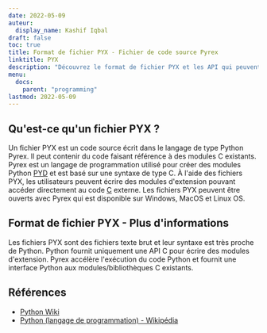 ```yaml
---
date: 2022-05-09
auteur:
  display_name: Kashif Iqbal
draft: false
toc: true
title: Format de fichier PYX - Fichier de code source Pyrex
linktitle: PYX
description: "Découvrez le format de fichier PYX et les API qui peuvent créer et ouvrir des fichiers PYX."
menu:
  docs:
    parent: "programming"
lastmod: 2022-05-09
---
```


## Qu'est-ce qu'un fichier PYX ?

Un fichier PYX est un code source écrit dans le langage de type Python Pyrex. Il peut contenir du code faisant référence à des modules C existants. Pyrex est un langage de programmation utilisé pour créer des modules Python [PYD](/fr/programming/pyd/) et est basé sur une syntaxe de type C. À l'aide des fichiers PYX, les utilisateurs peuvent écrire des modules d'extension pouvant accéder directement au code [C](/fr/programming/c/) externe.
Les fichiers PYX peuvent être ouverts avec Pyrex qui est disponible sur Windows, MacOS et Linux OS.

## Format de fichier PYX - Plus d'informations

Les fichiers PYX sont des fichiers texte brut et leur syntaxe est très proche de Python. Python fournit uniquement une API C pour écrire des modules d'extension. Pyrex accélère l'exécution du code Python et fournit une interface Python aux modules/bibliothèques C existants.

## Références

* [Python Wiki](https://wiki.python.org/moin/Pyrex)
* [Python (langage de programmation) - Wikipédia](https://en.wikipedia.org/wiki/Python_(programming_language))

